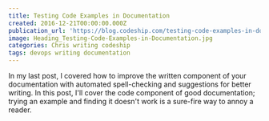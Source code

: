 ```yaml
---
title: Testing Code Examples in Documentation
created: 2016-12-21T00:00:00.000Z
publication_url: 'https://blog.codeship.com/testing-code-examples-in-documentation/'
image: Heading_Testing-Code-Examples-in-Documentation.jpg
categories: Chris writing codeship
tags: devops writing documentation
---
```


In my last post, I covered how to improve the written component of your documentation with automated spell-checking and suggestions for better writing. In this post, I'll cover the code component of good documentation; trying an example and finding it doesn't work is a sure-fire way to annoy a reader.
